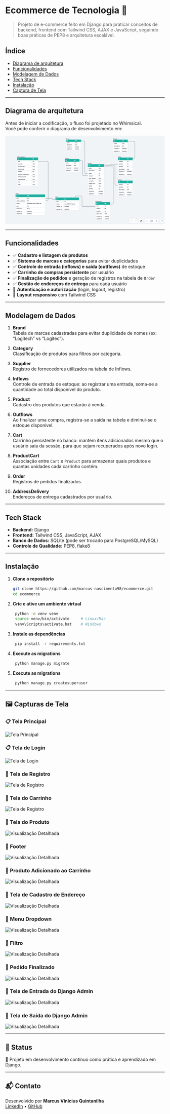 # Ecommerce de Tecnologia 🚀

> Projeto de e-commerce feito em Django para praticar conceitos de backend, frontend com Tailwind CSS, AJAX e JavaScript, seguindo boas práticas de PEP8 e arquitetura escalável.

## Índice

- [Diagrama de arquitetura](#diagrama-de-arquitetura)  
- [Funcionalidades](#funcionalidades)  
- [Modelagem de Dados](#modelagem-de-dados)  
- [Tech Stack](#tech-stack)  
- [Instalação](#instalação)
- [Captura de Tela](#captura-de-tela) 


---

## Diagrama de arquitetura

Antes de iniciar a codificação, o fluxo foi projetado no Whimsical.  
Você pode conferir o diagrama de desenvolvimento em:

![Diagrama de arquitetura](docs/images/diagrams.png)

---

## Funcionalidades

- ✅ **Cadastro e listagem de produtos**  
- ✅ **Sistema de marcas e categorias** para evitar duplicidades  
- ✅ **Controle de entrada (inflows) e saída (outflows)** de estoque  
- ✅ **Carrinho de compras persistente** por usuário  
- ✅ **Finalização de pedidos** e geração de registros na tabela de `Order`  
- ✅ **Gestão de endereços de entrega** para cada usuário  
- 🚧 **Autenticação e autorização** (login, logout, registro)  
- 🚧 **Layout responsivo** com Tailwind CSS  

---

## Modelagem de Dados

1. **Brand**  
   Tabela de marcas cadastradas para evitar duplicidade de nomes (ex: “Logitech” vs “Logitec”).

2. **Category**  
   Classificação de produtos para filtros por categoria.

3. **Supplier**  
   Registro de fornecedores utilizados na tabela de Inflows.

4. **Inflows**  
   Controle de entrada de estoque: ao registrar uma entrada, soma-se a quantidade ao total disponível do produto.

5. **Product**  
   Cadastro dos produtos que estarão à venda.

6. **Outflows**  
   Ao finalizar uma compra, registra-se a saída na tabela e diminui-se o estoque disponível.

7. **Cart**  
   Carrinho persistente no banco: mantém itens adicionados mesmo que o usuário saia da sessão, para que sejam recuperados após novo login.

8. **ProductCart**  
   Associação entre `Cart` e `Product` para armazenar quais produtos e quantas unidades cada carrinho contém.

9. **Order**  
   Registros de pedidos finalizados.

10. **AddressDelivery**  
    Endereços de entrega cadastrados por usuário.

---

## Tech Stack

- **Backend:** Django  
- **Frontend:** Tailwind CSS, JavaScript, AJAX  
- **Banco de Dados:** SQLite (pode ser trocado para PostgreSQL/MySQL)  
- **Controle de Qualidade:** PEP8, flake8  

---

## Instalação

1. **Clone o repositório**  
   ```bash
   git clone https://github.com/marcus-nascimento98/ecommerce.git
   cd ecommerce
   ```

2. **Crie e ative um ambiente virtual**  
   ```bash
    python -m venv venv
    source venv/bin/activate     # Linux/Mac  
    venv\Scripts\activate.bat    # Windows
    ```

3. **Instale as dependências**  
   ```bash
    pip install -r requirements.txt
    ```

4. **Execute as migrations**  
   ```bash
    python manage.py migrate
    ```

5. **Execute as migrations**  
   ```bash
    python manage.py createsuperuser
    ```

---

## 🖼️ Capturas de Tela

### 📋 Tela Principal
![Tela Principal](docs/images/products.png)

### 📋 Tela de Login
![Tela de Login](docs/images/login.png)

### 📝 Tela de Registro
![Tela de Registro](docs/images/register.png)

### 📝 Tela do Carrinho
![Tela de Registro](docs/images/cart.png)

### 📝 Tela do Produto
![Visualização Detalhada](docs/images/product_detail.png)

### 📝 Footer
![Visualização Detalhada](docs/images/footer.png)

### 📝 Produto Adicionado ao Carrinho
![Visualização Detalhada](docs/images/add_cart.png)

### 📝 Tela de Cadastro de Endereço
![Visualização Detalhada](docs/images/address.png)

### 📝 Menu Dropdown
![Visualização Detalhada](docs/images/dropdown.png)

### 📝 Filtro
![Visualização Detalhada](docs/images/filter.png)

### 📝 Pedido Finalizado
![Visualização Detalhada](docs/images/fineshed_cart.png)

### 📝 Tela de Entrada do Django Admin
![Visualização Detalhada](docs/images/inflows.png)

### 📝 Tela de Saída do Django Admin
![Visualização Detalhada](docs/images/outflows.png)

---

## 📌 Status

🚧 Projeto em desenvolvimento contínuo como prática e aprendizado em Django.

---

## 📬 Contato

Desenvolvido por **Marcus Vinícius Quintanilha**  
[LinkedIn](https://www.linkedin.com/in/marcus-nascimento98/) • [GitHub](https://github.com/marcus-nascimento98)

